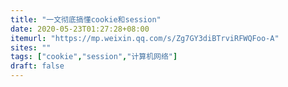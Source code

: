 ```yaml
---
title: "一文彻底搞懂cookie和session"
date: 2020-05-23T01:27:28+08:00
itemurl: "https://mp.weixin.qq.com/s/Zg7GY3diBTrviRFWQFoo-A"
sites: ""
tags: ["cookie","session","计算机网络"]
draft: false
---
```


